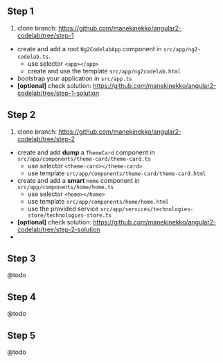## Step 1

1. clone branch: https://github.com/manekinekko/angular2-codelab/tree/step-1
- create and add a root `Ng2CodelabApp` component in `src/app/ng2-codelab.ts`. 
  - use selector `<app></app>`
  - create and use the template `src/app/ng2codelab.html`
- bootstrap your application in `src/app.ts`
- **[optional]** check solution: https://github.com/manekinekko/angular2-codelab/tree/step-1-solution

## Step 2

1. clone branch: https://github.com/manekinekko/angular2-codelab/tree/step-2
- create and add **dump**  a `ThemeCard` component in `src/app/components/theme-card/theme-card.ts`
  - use selector `<theme-card></theme-card>`
  - use template `src/app/components/theme-card/theme-card.html`
- create and add a **smart** `Home` component in `src/app/components/home/home.ts`
  - use selector `<home></home>`
  - use template `src/app/components/home/home.html`
  - use the provided service `src/app/services/technologies-store/technologies-store.ts`
- **[optional]** check solution: https://github.com/manekinekko/angular2-codelab/tree/step-2-solution
- 

## Step 3
@todo

## Step 4
@todo

## Step 5
@todo
